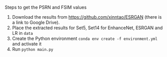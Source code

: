 Steps to get the PSRN and FSIM values

1. Download the results from https://github.com/xinntao/ESRGAN (there is a link to Google Drive).
2. Place the extracted results for Set5, Set14 for EnhanceNet, ESRGAN and LR in `data`
3. Create the Python environment `conda env create -f environment.yml` and activate it
4. Run `python main.py`
